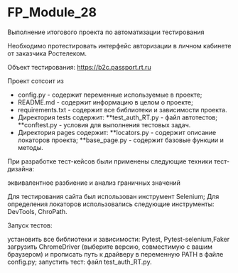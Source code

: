 # FP_Module_28
Выполнение итогового проекта по автоматизации тестирования

Необходимо протестировать интерфейс авторизации в личном кабинете от заказчика Ростелеком.

Объект тестирования: https://b2c.passport.rt.ru

Проект сотсоит из

* config.py - содержит переменные используемые в проекте;
* README.md - содержит информацию в целом о проекте;
* requirements.txt - содержит все библиотеки и зависимости проекта.
* Директория tests содержит:
    **test_auth_RT.py - файл автотестов;
    **conftest.py - условия для выполнения тестовых задач.
* Директория pages содержит:
    **locators.py - содержит описание локаторов проекта;
    **base_page.py - содержит базовые функции и методы.

При разработке тест-кейсов были применены следующие техники тест-дизайна:

эквивалентное разбиение и анализ граничных значений

Для тестирования сайта был использован инструмент Selenium; Для определения локаторов использовались следующие инструменты: DevTools, ChroPath. 

Запуск тестов:

установить все библиотеки и зависимости: Pytest, Pytest-selenium,Faker загрузить ChromeDriver (выберите версию, совместимую с вашим браузером) и прописать путь к драйверу в переменную PATH в файле config.py; запустить тест: файл test_auth_RT.py.
